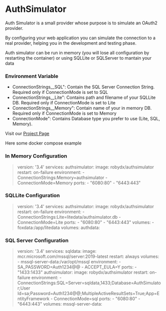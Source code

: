 # AuthSimulator
Auth Simulator is a small provider whose purpose is to simulate an OAuth2 provider.

By configuring your web application you can simulate the connection to a real provider, helping you in the development and testing phase.

Auth simulator can be run in memory (you will lose all configuration by restarting the container) or using SQLLite or SQLServer to mantain your data


### Environment Variable

- ConnectionStrings__SQL": Contain the SQL Server Connection String. Required only if ConnectionMode is set to SQL
- ConnectionStrings__Lite": Contains path and filename of your SQLLite DB. Required only if ConnectionMode is set to Lite
- ConnectionStrings__Memory": Contain name of your in memory DB. Required only if ConnectionMode is set to Memory
- ConnectionMode": Contains Database type you prefer to use (Lite, SQL, Memory). 

Visit our [Project Page](https://github.com/RobyDX/AuthSimulator)


Here some docker compose example

### In Memory Configuration

> version: '3.4'
> services:
>     authsimulator:
>         image: robydx/authsimulator
>         restart: on-failure
>         environment:
>             - ConnectionStrings:Memory=authsimulator
>             - ConnectionMode=Memory
>         ports:
>             - "6080:80" 
>             - "6443:443" 

### SQLLite Configuration

> version: '3.4'
> services:
>     authsimulator:
>         image: robydx/authsimulator
>         restart: on-failure
>         environment:
>             - ConnectionStrings:Lite=litedata/authsimulator.db
>             - ConnectionMode=Lite
>         ports:
>             - "6080:80" 
>             - "6443:443" 
>         volumes:
>             - foxdata:/app/litedata
> volumes:
>     authdata:
	
### SQL Server Configuration
	
	
> version: '3.4'
> services:
>     sqldata:
>         image: mcr.microsoft.com/mssql/server:2019-latest
>         restart: always
>         volumes:
>             - mssql-server-data:/var/opt/mssql
>         environment:
>             - SA_PASSWORD=Auth1234@@
>             - ACCEPT_EULA=Y
>         ports:
>             - "1433:1433"
>     authsimulator:
>         image: robydx/authsimulator
>         restart: on-failure
>         environment:
>             - ConnectionStrings:SQL=Server=sqldata,1433;Database=AuthSimulator;User Id=sa;Password=Auth1234@@;MultipleActiveResultSets=True;App=EntityFramework
>             - ConnectionMode=sql
>         ports:
>             - "6080:80" 
>             - "6443:443" 
> volumes:
>     mssql-server-data: